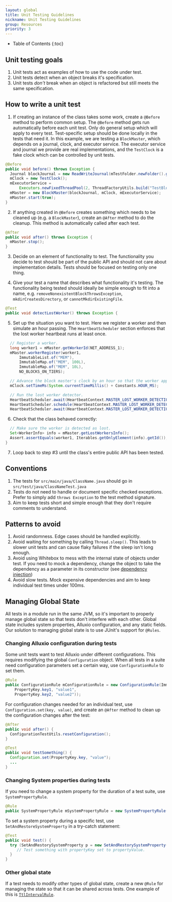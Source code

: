 ```yaml
---
layout: global
title: Unit Testing Guidelines
nickname: Unit Testing Guidelines
group: Resources
priority: 3
---
```


* Table of Contents
{:toc}

## Unit testing goals

1. Unit tests act as examples of how to use the code under test.
2. Unit tests detect when an object breaks it's specification.
3. Unit tests *don't* break when an object is refactored but still meets the same specification.

## How to write a unit test

1. If creating an instance of the class takes some work, create a `@Before` method to perform common setup. The `@Before` method gets run automatically before each unit test. Only do general setup which will apply to every test. Test-specific setup should be done locally in the tests that need it. In this example, we are testing a `BlockMaster`, which depends on a journal, clock, and executor service. The executor service and journal we provide are real implementations, and the `TestClock` is a fake clock which can be controlled by unit tests.

```java
@Before
public void before() throws Exception {
  Journal blockJournal = new ReadWriteJournal(mTestFolder.newFolder().getAbsolutePath());
  mClock = new TestClock();
  mExecutorService =
      Executors.newFixedThreadPool(2, ThreadFactoryUtils.build("TestBlockMaster-%d", true));
  mMaster = new BlockMaster(blockJournal, mClock, mExecutorService);
  mMaster.start(true);
}
```

2. If anything created in `@Before` creates something which needs to be cleaned up (e.g. a `BlockMaster`), create an `@After` method to do the cleanup. This method is automatically called after each test.

```java
@After
public void after() throws Exception {
  mMaster.stop();
}
```

3. Decide on an element of functionality to test. The functionality you decide to test should be part of the public API and should not care about implementation details. Tests should be focused on testing only one thing.

4. Give your test a name that describes what functionality it's testing. The functionality being tested should ideally be simple enough to fit into a name, e.g. `removeNonexistentBlockThrowsException`, `mkdirCreatesDirectory`, or `cannotMkdirExistingFile`.

```java
@Test
public void detectLostWorker() throws Exception {
```
5. Set up the situation you want to test. Here we register a worker and then simulate an hour passing. The `HeartbeatScheduler` section enforces that the lost worker heartbeat runs at least once.

```java
  // Register a worker.
  long worker1 = mMaster.getWorkerId(NET_ADDRESS_1);
  mMaster.workerRegister(worker1,
      ImmutableList.of("MEM"),
      ImmutableMap.of("MEM", 100L),
      ImmutableMap.of("MEM", 10L),
      NO_BLOCKS_ON_TIERS);

  // Advance the block master's clock by an hour so that the worker appears lost.
  mClock.setTimeMs(System.currentTimeMillis() + Constants.HOUR_MS);

  // Run the lost worker detector.
  HeartbeatScheduler.await(HeartbeatContext.MASTER_LOST_WORKER_DETECTION, 1, TimeUnit.SECONDS);
  HeartbeatScheduler.schedule(HeartbeatContext.MASTER_LOST_WORKER_DETECTION);
  HeartbeatScheduler.await(HeartbeatContext.MASTER_LOST_WORKER_DETECTION, 1, TimeUnit.SECONDS);
```
6. Check that the class behaved correctly:

```java
  // Make sure the worker is detected as lost.
  Set<WorkerInfo> info = mMaster.getLostWorkersInfo();
  Assert.assertEquals(worker1, Iterables.getOnlyElement(info).getId());
}
```
7. Loop back to step #3 until the class's entire public API has been tested.

## Conventions
1. The tests for `src/main/java/ClassName.java` should go in `src/test/java/ClassNameTest.java`
2. Tests do not need to handle or document specific checked exceptions. Prefer to simply add `throws Exception` to the test method signature.
3. Aim to keep tests short and simple enough that they don't require comments to understand.

## Patterns to avoid

1. Avoid randomness. Edge cases should be handled explicitly.
2. Avoid waiting for something by calling `Thread.sleep()`. This leads to slower unit tests and can cause flaky failures if the sleep isn't long enough.
3. Avoid using Whitebox to mess with the internal state of objects under test. If you need to mock a dependency, change the object to take the dependency as a parameter in its constructor (see [dependency injection](https://en.wikipedia.org/wiki/Dependency_injection))
4. Avoid slow tests. Mock expensive dependencies and aim to keep individual test times under 100ms.

## Managing Global State
All tests in a module run in the same JVM, so it's important to properly manage global state so that tests don't interfere with each other. Global state includes system properties, Alluxio configuration, and any static fields. Our solution to managing global state is to use JUnit's support for `@Rules`.

### Changing Alluxio configuration during tests

Some unit tests want to test Alluxio under different configurations. This requires modifying the global `Configuration` object. When all tests in a suite need configuration parameters set a certain way, use `ConfigurationRule` to set them.

```java
@Rule
public ConfigurationRule mConfigurationRule = new ConfigurationRule(ImmutableMap.of(
    PropertyKey.key1, "value1",
    PropertyKey.key2, "value2"));
```
For configuration changes needed for an individual test, use `Configuration.set(key, value)`, and create an `@After` method to clean up the configuration changes after the test:

```java
@After
public void after() {
  ConfigurationTestUtils.resetConfiguration();
}

@Test
public void testSomething() {
  Configuration.set(PropertyKey.key, "value");
  ...
}
```

### Changing System properties during tests

If you need to change a system property for the duration of a test suite, use `SystemPropertyRule`.

```java
@Rule
public SystemPropertyRule mSystemPropertyRule = new SystemPropertyRule("propertyName", "value");
```

To set a system property during a specific test, use `SetAndRestoreSystemProperty` in a try-catch statement:

```java
@Test
public void test() {
  try (SetAndRestorySystemProperty p = new SetAndRestorySystemProperty("propertyKey", "propertyValue")) {
     // Test something with propertyKey set to propertyValue.
  }
}
```

### Other global state

If a test needs to modify other types of global state, create a new `@Rule` for managing the state so that it can be shared across tests. One example of this is [`TtlIntervalRule`](https://github.com/Alluxio/alluxio/blob/master/core/server/master/src/test/java/alluxio/master/file/meta/TtlIntervalRule.java).
